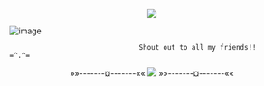 <p align="center">
<img src="https://komarev.com/ghpvc/?username=Shweeberry&color=467779&style=plastic&label=hello+traveller&base=324"/>

   ![image](https://github.com/user-attachments/assets/64e1ad12-676e-49a8-a23b-f44aefb07d88)

                                    Shout out to all my friends!!     =^.^=

<p align="center">
»»-------¤-------«« <img src="https://github.com/user-attachments/assets/bae1fa46-a361-4069-9731-bf04aa122dea"/>  »»-------¤-------««

